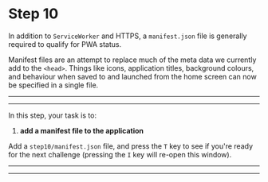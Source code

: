 # Step 10

In addition to `ServiceWorker` and HTTPS, a `manifest.json` file is generally required to qualify for PWA status.

Manifest files are an attempt to replace much of the meta data we currently add to the `<head>`. Things like icons, application titles, background colours, and behaviour when saved to and launched from the home screen can now be specified in a single file.

---
---

In this step, your task is to:

1. **add a manifest file to the application**

Add a `step10/manifest.json` file, and press the `T` key to see if you're ready for the next challenge (pressing the `I` key will re-open this window).

---
---